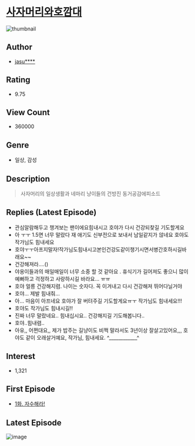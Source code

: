 # [사자머리와호깜대](https://comic.naver.com/bestChallenge/list?titleId=151594)
![thumbnail](https://image-comic.pstatic.net/user_contents_data/challenge_comic/2021/04/08/115332/thumbnail_202x16428732f05_d13c_421b_a769_ec2212f172bd_00000901.JPEG)

## Author
- [jasu****](https://comic.naver.com/artistTitle?id=115332)

## Rating
- 9.75

## View Count
- 360000

## Genre
- 일상, 감성

## Description
> 사자머리의 일상생활과 네마리 냥이들의 건방진 동거공감에피소드

## Replies (Latest Episode)
- 관심알람해두고 챙겨보는 팬이에요힘내시고 호야가 다시 건강되찾길 기도할게요
- 아 ㅜㅜ 1.5면 너무 말랐다 재 애기도 신부전으로 보내서 남일같지가 않네요 호야도 작가님도 힘내세요
- 호야ㅜㅜ아프지말자!작가님도힘내시고본인건강도같이챙기시면서병간호하시길바래요~~
- 건강해져라....()
- 야옹이들과의 매일매일이 너무 소중 할 것 같아요 . 휴식기가 길어져도 좋으니 많이 예뻐하고 걱정하고 사랑하시길 바라요... ㅠㅠ
- 호야 얼릉 건강해지렴. 나이는 숫자다. 꼭 이겨내고 다시 건강해져 뛰어다닐거야
- 호야... 제발 힘내줘...
- 아... 마음이 아프네요 호야가 잘 버텨주길 기도할게요ㅠㅜ 작가님도 힘내세요!!!
- 호야도 작가님도 힘내시길!!
- 진짜 너무 말랐네요.. 힘내십시요.. 건강해지길 기도해봅니다..
- 호야..힘내렴..
- 아유,, 어쩐대요,, 제가 밥주는 길냥이도 비쩍 말라서도 3년이상 잘살고있어요,,, 호야도 같이 오래살거예요, 작가님, 힘내세요. ^____________^

## Interest
- 1,321

## First Episode
- [1화. 자수해라!](https://comic.naver.com/bestChallenge/detail?titleId=151594&no=1)

## Latest Episode
![image](https://image-comic.pstatic.net/user_contents_data/challenge_comic/2023/02/12/115332/upload_7003208901607896674.jpeg)
